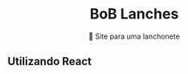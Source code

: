 <h1 align="center">
    BoB Lanches
</h1>
<p align="center">🚀 Site para uma lanchonete</p>

<h2> Utilizando React  </h2>

